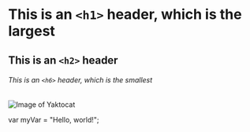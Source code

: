 # This is an `<h1>` header, which is the largest

## This is an `<h2>` header

###### This is an `<h6>` header, which is the smallest  
![Image of Yaktocat](https://octodex.github.com/images/yaktocat.png)

var myVar = "Hello, world!";
